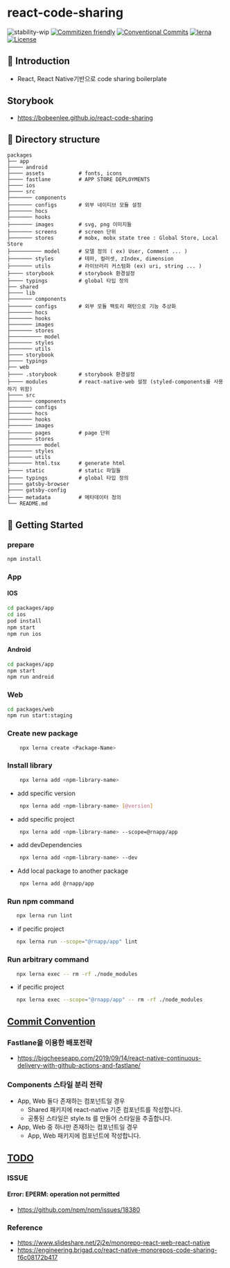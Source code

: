 # react-code-sharing

![stability-wip](https://img.shields.io/badge/stability-work_in_progress-lightgrey.svg?style=flat-square)
[![Commitizen friendly](https://img.shields.io/badge/commitizen-friendly-brightgreen.svg?style=flat-square)](http://commitizen.github.io/cz-cli/)
[![Conventional Commits](https://img.shields.io/badge/Conventional%20Commits-1.0.0-yellow.svg?style=flat-square)](https://conventionalcommits.org)
[![lerna](https://img.shields.io/badge/maintained%20with-lerna-cc00ff.svg?style=flat-square)](https://lernajs.io/)
[![License](https://img.shields.io/badge/license-MIT-green.svg?style=flat-square)](https://github.com/barbajs/barba/blob/master/LICENSE)

## 📖 Introduction

- React, React Native기반으로 code sharing boilerplate

## Storybook

- https://bobeenlee.github.io/react-code-sharing

## 📂 Directory structure

    packages
    ├── app
    ├──── android
    ├──── assets           # fonts, icons
    ├──── fastlane         # APP STORE DEPLOYMENTS
    ├──── ios
    ├──── src
    ├─────── components
    ├─────── configs       # 외부 네이티브 모듈 설정
    ├─────── hocs
    ├─────── hooks
    ├─────── images        # svg, png 이미지들
    ├─────── screens       # screen 단위
    ├─────── stores        # mobx, mobx state tree : Global Store, Local Store
    ├────────── model      # 모델 정의 ( ex) User, Comment ... )
    ├─────── styles        # 테마, 컬러셋, zIndex, dimension
    ├─────── utils         # 라이브러리 커스텀화 (ex) uri, string ... )
    ├──── storybook        # storybook 환경설정
    ├──── typings          # global 타입 정의
    ├── shared
    ├──── lib
    ├─────── components
    ├─────── configs       # 외부 모듈 팩토리 패턴으로 기능 추상화
    ├─────── hocs
    ├─────── hooks
    ├─────── images
    ├─────── stores
    ├────────── model
    ├─────── styles
    ├─────── utils
    ├──── storybook
    ├──── typings
    ├── web
    ├──── .storybook       # storybook 환경설정
    ├──── modules          # react-native-web 설정 (styled-components를 사용하기 위함)
    ├──── src
    ├─────── components
    ├─────── configs
    ├─────── hocs
    ├─────── hooks
    ├─────── images
    ├─────── pages         # page 단위
    ├─────── stores
    ├────────── model
    ├─────── styles
    ├─────── utils
    ├─────── html.tsx      # generate html
    ├──── static           # static 파일들
    ├──── typings          # global 타입 정의
    ├──── gatsby-browser
    ├──── gatsby-config
    ├──── metadata         # 메타데이터 정의
    └── README.md

## 🌇 Getting Started

### prepare

```sh
npm install
```

### App

#### IOS

```sh
cd packages/app
cd ios
pod install
npm start
npm run ios
```

#### Android

```sh
cd packages/app
npm start
npm run android
```

### Web

```sh
cd packages/web
npm run start:staging
```

### **Create new package**

```sh
    npx lerna create <Package-Name>
```

### **Install library**

```sh
    npx lerna add <npm-library-name>
```

- add specific version

```sh
    npx lerna add <npm-library-name> [@version]
```

- add specific project

```sh
    npx lerna add <npm-library-name> --scope=@rnapp/app
```

- add devDependencies

```sh
    npx lerna add <npm-library-name> --dev
```

- Add local package to another package

```sh
    npx lerna add @rnapp/app
```

### **Run npm command**

```sh
   npx lerna run lint
```

- if pecific project

```sh
   npx lerna run --scope="@rnapp/app" lint
```

### **Run arbitrary command**

```sh
   npx lerna exec -- rm -rf ./node_modules
```

- if pecific project

```sh
   npx lerna exec --scope="@rnapp/app" -- rm -rf ./node_modules
```

## [Commit Convention](https://gist.github.com/stephenparish/9941e89d80e2bc58a153)

### Fastlane을 이용한 배포전략

- https://bigcheeseapp.com/2019/09/14/react-native-continuous-delivery-with-github-actions-and-fastlane/

### Components 스타일 분리 전략

- App, Web 둘다 존재하는 컴포넌트일 경우
  - Shared 패키지에 react-native 기준 컴포넌트를 작성합니다.
  - 공통된 스타일은 style.ts 를 만들어 스타일을 추출합니다.
- App, Web 중 하나만 존재하는 컴포넌트일 경우
  - App, Web 패키지에 컴포넌트에 작성합니다.

## [TODO](https://github.com/BoBeenLee/react-code-sharing/blob/master/TODO.md)

### ISSUE

#### Error: EPERM: operation not permitted

- https://github.com/npm/npm/issues/18380

### Reference

- https://www.slideshare.net/2j2e/monorepo-react-web-react-native
- https://engineering.brigad.co/react-native-monorepos-code-sharing-f6c08172b417
